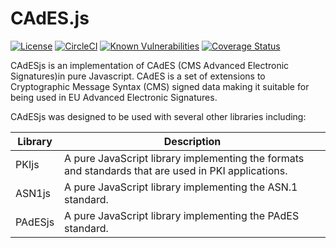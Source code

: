 # CAdES.js

[![License](https://img.shields.io/badge/license-MIT-green.svg?style=flat)](https://github.com/PeculiarVentures/CAdES.js/blob/master/LICENSE) [![CircleCI](https://circleci.com/gh/PeculiarVentures/CAdES.js.svg?style=svg)](https://circleci.com/gh/PeculiarVentures/CAdES.js) [![Known Vulnerabilities](https://snyk.io/test/github/PeculiarVentures/CAdES.js/badge.svg)](https://snyk.io/test/github/PeculiarVentures/CAdES.js) [![Coverage Status](https://coveralls.io/repos/github/PeculiarVentures/CAdES.js/badge.svg?branch=master)](https://coveralls.io/github/PeculiarVentures/CAdES.js?branch=master)

CAdESjs is an implementation of CAdES (CMS Advanced Electronic Signatures)in pure Javascript. CAdES is a set of extensions to Cryptographic Message Syntax (CMS) signed data making it suitable for being used in EU Advanced Electronic Signatures.

CAdESjs was designed to be used with several other libraries including:

| Library | Description                                                                                         |
|---------|-----------------------------------------------------------------------------------------------------|
| PKIjs   | A pure JavaScript library implementing the formats and standards that are used in PKI applications. |
| ASN1js  | A pure JavaScript library implementing the ASN.1 standard.                                          |
| PAdESjs | A pure JavaScript library implementing the PAdES standard.                                          |
